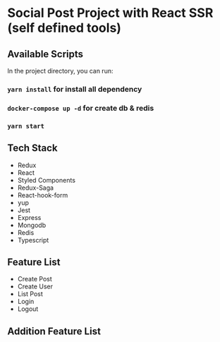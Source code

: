 # Social Post Project with React SSR (self defined tools)


## Available Scripts

In the project directory, you can run:

### `yarn install` for install all dependency

### `docker-compose up -d` for create db & redis

### `yarn start`


## Tech Stack
- Redux
- React
- Styled Components
- Redux-Saga
- React-hook-form
- yup
- Jest
- Express
- Mongodb
- Redis
- Typescript

## Feature List
- Create Post
- Create User
- List Post
- Login
- Logout

## Addition Feature List


